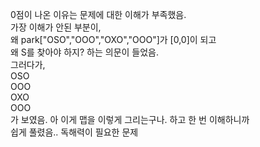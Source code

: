 0점이 나온 이유는 문제에 대한 이해가 부족했음. <br>
가장 이해가 안된 부분이, <br>
왜 park["OSO","OOO","OXO","OOO"]가 [0,0]이 되고 <br>
왜 S를 찾아야 하지? 하는 의문이 들었음. <br>
그러다가, <br>
OSO <br>
OOO <br>
OXO <br>
OOO <br>
가 보였음. 아 이게 맵을 이렇게 그리는구나. 하고 한 번 이해하니까 <br>
쉽게 풀렸음.. 독해력이 필요한 문제 <br>
